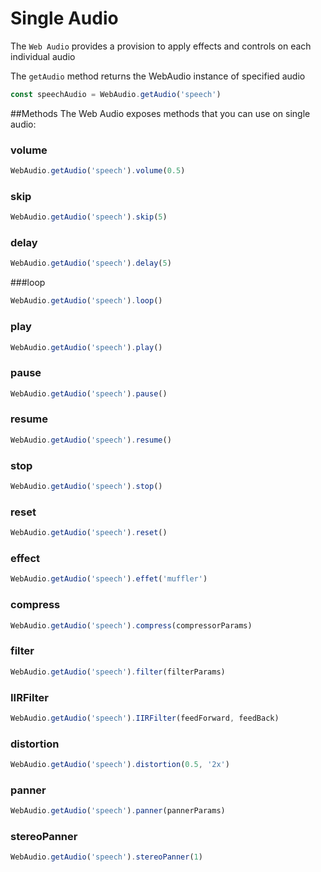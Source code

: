 # Single Audio

The `Web Audio` provides a provision to apply effects and controls on each individual audio

The `getAudio` method returns the WebAudio instance of specified audio

```js
const speechAudio = WebAudio.getAudio('speech')
```

##Methods
The Web Audio exposes methods that you can use on single audio:

### volume

```js
WebAudio.getAudio('speech').volume(0.5)
```

### skip

```js
WebAudio.getAudio('speech').skip(5)
```

### delay

```js
WebAudio.getAudio('speech').delay(5)
```

###loop

```js
WebAudio.getAudio('speech').loop()
```

### play

```js
WebAudio.getAudio('speech').play()
```

### pause

```js
WebAudio.getAudio('speech').pause()
```

### resume

```js
WebAudio.getAudio('speech').resume()
```

### stop

```js
WebAudio.getAudio('speech').stop()
```

### reset

```js
WebAudio.getAudio('speech').reset()
```

### effect

```js
WebAudio.getAudio('speech').effet('muffler')
```

### compress
```js
WebAudio.getAudio('speech').compress(compressorParams)
```

### filter

```js
WebAudio.getAudio('speech').filter(filterParams)
```

### IIRFilter

```js
WebAudio.getAudio('speech').IIRFilter(feedForward, feedBack)
```

### distortion

```js
WebAudio.getAudio('speech').distortion(0.5, '2x')
```

### panner

```js
WebAudio.getAudio('speech').panner(pannerParams)
```

### stereoPanner

```js
WebAudio.getAudio('speech').stereoPanner(1)
```



